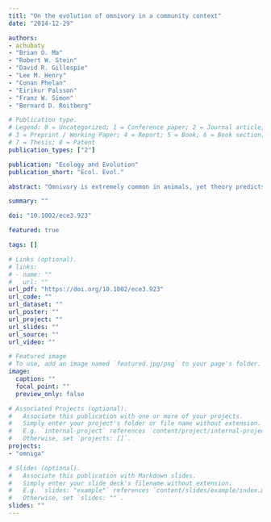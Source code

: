 ```yaml
---
titl: "On the evolution of omnivory in a community context"
date: "2014-12-29"

authors:
- achubaty
- "Brian O. Ma"
- "Robert W. Stein"
- "David R. Gillespie"
- "Lee M. Henry"
- "Conan Phelan"
- "Eirikur Palsson"
- "Franz W. Simon"
- "Bernard D. Roitberg"

# Publication type.
# Legend: 0 = Uncategorized; 1 = Conference paper; 2 = Journal article;
# 3 = Preprint / Working Paper; 4 = Report; 5 = Book; 6 = Book section;
# 7 = Thesis; 8 = Patent
publication_types: ["2"]

publication: "Ecology and Evolution"
publication_short: "Ecol. Evol."

abstract: "Omnivory is extremely common in animals, yet theory predicts that when given a choice of resources specialization should be favored over being generalist. The evolution of a feeding phenotype involves complex interactions with many factors other than resource choice alone, including environmental heterogeneity, resource quality, availability, and interactions with other organisms. We applied an evolutionary simulation model to examine how ecological conditions shape evolution of feeding phenotypes (e.g., omnivory), by varying the quality and availability (absolute and relative) of plant and animal (prey) resources. Resulting feeding phenotypes were defined by the relative contribution of plants and prey to diets of individuals. We characterized organisms using seven traits that were allowed to evolve freely in different simulated environments, and we asked which traits are important for different feeding phenotypes to evolve among interacting organisms. Carnivores, herbivores, and omnivores all coexisted without any requirement in the model for a synergistic effect of eating plant and animal prey. Omnivores were most prevalent when ratio of plants and animal prey was low, and to a lesser degree, when habitat productivity was high. A key result of the model is that omnivores evolved through many different combinations of trait values and environmental contexts. Specific combinations of traits tended to form emergent trait complexes, and under certain environmental conditions, are expressed as omnivorous feeding phenotypes. The results indicate that relative availabilities of plants and prey (over the quality of resources) determine an individual's feeding class and that feeding phenotypes are often the product of convergent evolution of emergent trait complexes under specific environmental conditions. Foraging outcomes appear to be consequences of degree and type of phenotypic specialization for plant and animal prey, navigation and exploitation of the habitat, reproduction, and interactions with other individuals in a heterogeneous environment. Omnivory should not be treated as a fixed strategy, but instead a pattern of phenotypic expression, emerging from diverse genetic sources and coevolving across a range of ecological contexts."

summary: ""

doi: "10.1002/ece3.923"

featured: true

tags: []

# Links (optional).
# links:
# - name: ""
#   url: ""
url_pdf: "https://doi.org/10.1002/ece3.923"
url_code: ""
url_dataset: ""
url_poster: ""
url_project: ""
url_slides: ""
url_source: ""
url_video: ""

# Featured image
# To use, add an image named `featured.jpg/png` to your page's folder. 
image:
  caption: ""
  focal_point: ""
  preview_only: false

# Associated Projects (optional).
#   Associate this publication with one or more of your projects.
#   Simply enter your project's folder or file name without extension.
#   E.g. `internal-project` references `content/project/internal-project/index.md`.
#   Otherwise, set `projects: []`.
projects:
- "omniga"

# Slides (optional).
#   Associate this publication with Markdown slides.
#   Simply enter your slide deck's filename without extension.
#   E.g. `slides: "example"` references `content/slides/example/index.md`.
#   Otherwise, set `slides: ""`.
slides: ""
---
```

